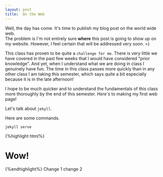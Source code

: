 ```yaml
---
layout: post
title:  On the Web
---
```


Well, the day has come.  It's time to publish my blog post on the world wide web.  
The problem is I'm not entirely sure **where** this post is going to show up on
my website.  However, I feel certain that will be addressed very soon. =)

This class has proven to be quite a ```challenge for me```.  There is very little
we have covered in the past few weeks that I would have considered "prior knowledge".
And yet, when I understand what we are doing in class I genuinely have 
fun.  The time in this class passes more quickly than in any other class I am
taking this semester, which says quite a bit especially because it is in the 
late afternoon!

I hope to be much quicker and to understand the fundamentals of this class more
thoroughly by the end of this semester.  _Here's_ to making my first web page!

Let's talk about `jekyll`.

Here are some commands.

```
jekyll serve
```

{%highlight html%}

<h1> Wow! </h1>

{%endhighlight%}
Change 1
change 2

